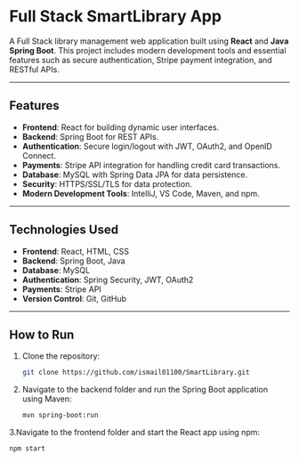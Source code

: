 # Full Stack SmartLibrary App

A Full Stack library management web application built using **React** and **Java Spring Boot**. This project includes modern development tools and essential features such as secure authentication, Stripe payment integration, and RESTful APIs.

---

## Features
- **Frontend**: React for building dynamic user interfaces.
- **Backend**: Spring Boot for REST APIs.
- **Authentication**: Secure login/logout with JWT, OAuth2, and OpenID Connect.
- **Payments**: Stripe API integration for handling credit card transactions.
- **Database**: MySQL with Spring Data JPA for data persistence.
- **Security**: HTTPS/SSL/TLS for data protection.
- **Modern Development Tools**: IntelliJ, VS Code, Maven, and npm.

---

## Technologies Used
- **Frontend**: React, HTML, CSS
- **Backend**: Spring Boot, Java
- **Database**: MySQL
- **Authentication**: Spring Security, JWT, OAuth2
- **Payments**: Stripe API
- **Version Control**: Git, GitHub

---

## How to Run
1. Clone the repository:
   ```bash
   git clone https://github.com/ismail01100/SmartLibrary.git

2. Navigate to the backend folder and run the Spring Boot application using Maven:
   ```bash
   mvn spring-boot:run

3.Navigate to the frontend folder and start the React app using npm:
  ```bash
  npm start
